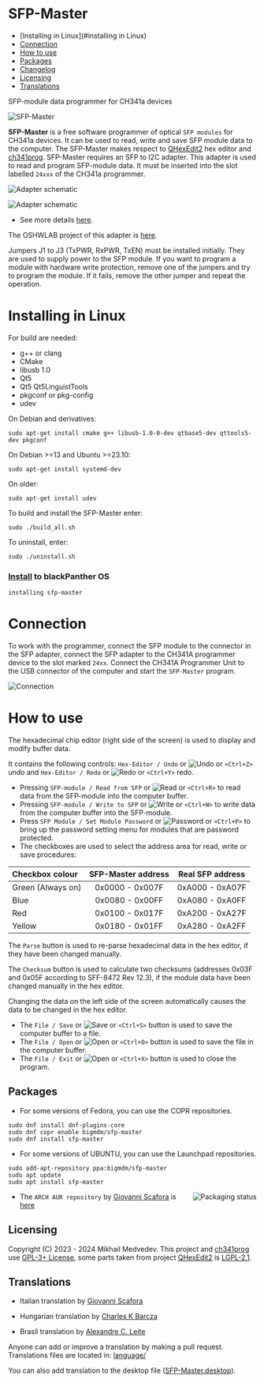 # SFP-Master

* [Installing in Linux](#installing in Linux)
* [Connection](#connection)
* [How to use](#how-to-use)
* [Packages](#packages)
* [Changelog](ChangeLog)
* [Licensing](#Licensing)
* [Translations](#Translations)

SFP-module data programmer for CH341a devices

![SFP-Master](img/screenshot.png) 

**SFP-Master** is a free software programmer of optical `SFP modules` for CH341a
devices. It can be used to read, write and save SFP module data to the computer. 
The SFP-Master makes respect to [QHexEdit2](https://github.com/Simsys/qhexedit2) 
hex editor and [ch341prog](https://github.com/setarcos/ch341prog).
SFP-Master requires an SFP to I2C adapter. This adapter is used to read and 
program SFP-module data. It must be inserted into the slot labelled `24xxx` of 
the CH341a programmer.

![Adapter schematic](img/my_sfp_adapter_sch.png)

![Adapter schematic](img/my_sfp_adapter_3d.png)

- See more details [here](https://github.com/bigbigmdm/Tools_for_CH341A_programmer?tab=readme-ov-file#Homemade-Chip-adapters).

The OSHWLAB project of this adapter is [here](https://oshwlab.com/einkreader/ch341a_sfp_adapter).

Jumpers J1 to J3 (TxPWR, RxPWR, TxEN) must be installed initially. They are used
to supply power to the SFP module. If you want to program a module with 
hardware write protection, remove one of the jumpers and try to program 
the module. 
If it fails, remove the other jumper and repeat the operation.

# Installing in Linux

For build are needed:
- g++ or clang
- CMake
- libusb 1.0
- Qt5
- Qt5 Qt5LinguistTools
- pkgconf or pkg-config
- udev

On Debian and derivatives:

`sudo apt-get install cmake g++ libusb-1.0-0-dev qtbase5-dev qttools5-dev pkgconf`

On Debian >=13 and Ubuntu >=23.10:

`sudo apt-get install systemd-dev`

On older:

`sudo apt-get install udev`

To build and install the SFP-Master enter:

`sudo ./build_all.sh`

To uninstall, enter:

`sudo ./uninstall.sh`

### [Install](https://hu.blackpanther.hu/alkalmazas-letoltes/sfp-modul-olvaso-iro-mester-flasher/) to blackPanther OS

`installing sfp-master`

# Connection

To work with the programmer, connect the SFP module to the connector in the SFP
 adapter, connect the SFP adapter to the CH341A programmer device to the slot 
 marked `24xx`. Connect the CH341A Programmer Unit to the USB connector of the
 computer and start the `SFP-Master` program.

![Connection](img/connection.jpg)

# How to use
The hexadecimal chip editor (right side of the screen) is used to display and 
modify buffer data.

It contains the following controls: `Hex-Editor / Undo` or ![Undo](img/undo64.png)
 or `<Ctrl+Z>` undo and 
`Hex-Editor / Redo` or ![Redo](img/redo64.png) or `<Ctrl+Y>` redo.

- Pressing `SFP-module / Read from SFP` or ![Read](img/read64.png) or `<Ctrl+R>`
 to read data from the SFP-module into the computer buffer.
- Pressing `SFP-module / Write to SFP` or ![Write](img/write64.png) or `<Ctrl+W>`
 to write data from the 
computer buffer into the SFP-module.
- Press `SFP Module / Set Module Password` or ![Password](img/password64.png) or
 `<Ctrl+P>` to bring up
the password setting menu for modules that are password protected.
- The checkboxes are used to select the address area for read, write or save
 procedures:
 
|  Checkbox colour  | SFP-Master address | Real SFP address |
| :---              |       :---:        |       :---:      |
| Green (Always on) |   0x0000 - 0x007F  |  0xA000 - 0xA07F |
| Blue              |   0x0080 - 0x00FF  |  0xA080 - 0xA0FF |
| Red               |   0x0100 - 0x017F  |  0xA200 - 0xA27F |
| Yellow            |   0x0180 - 0x01FF  |  0xA280 - 0xA2FF |

The `Parse` button is used to re-parse hexadecimal data in the hex editor, if 
they have been changed manually.

The `Checksum` button is used to calculate two checksums (addresses 0x03F and 
0x05F according to SFF-8472 Rev 12.3), 
if the module data have been changed manually in the hex editor.

Changing the data on the left side of the screen automatically causes the data 
to be changed in the hex editor.

- The `File / Save` or ![Save](img/save64.png) or `<Ctrl+S>` button is used to 
save the computer buffer to a file.
- The `File / Open`  or ![Open](img/open64.png) or `<Ctrl+O>` button is used to 
save the file in the computer buffer.
- The `File / Exit`  or ![Open](img/exit64.png) or `<Ctrl+X>` button is used to 
close the program. 

## Packages

- For some versions of Fedora, you can use the COPR repositories.
```
sudo dnf install dnf-plugins-core
sudo dnf copr enable bigmdm/sfp-master
sudo dnf install sfp-master
``` 
- For some versions of UBUNTU, you can use the Launchpad repositories.
```
sudo add-apt-repository ppa:bigmdm/sfp-master
sudo apt update
sudo apt install sfp-master
``` 

<a href="https://repology.org/project/sfp-master/versions">
    <img src="https://repology.org/badge/vertical-allrepos/sfp-master.svg" alt="Packaging status" align="right">
</a>

- The `ARCH AUR repository` by [Giovanni Scafora](https://github.com/giovanni69) is [here](https://aur.archlinux.org/packages/sfp-master-git)

## Licensing

Copyright (C) 2023 - 2024 Mikhail Medvedev. 
This project and [ch341prog](https://github.com/setarcos/ch341prog) use 
[GPL-3+ License](https://www.gnu.org/licenses/gpl-3.0.html), 
some parts taken from project [QHexEdit2](https://github.com/Simsys/qhexedit2) 
is [LGPL-2.1](https://www.gnu.org/licenses/old-licenses/lgpl-2.1.html). 

## Translations

- Italian translation by [Giovanni Scafora](https://github.com/giovanni69)

- Hungarian translation by [Charles K Barcza](https://github.com/blackPantherOS)

- Brasil translation by [Alexandre C. Leite](https://github.com/alexandrecleite)

Anyone can add or improve a translation by making a pull request.
Translations files are located in:
[language/](https://github.com/bigbigmdm/SFP-Master/tree/main/language) 

You can also add translation to the desktop file ([SFP-Master.desktop](https://github.com/bigbigmdm/SFP-Master/blob/main/other/SFP-Master.desktop)).

